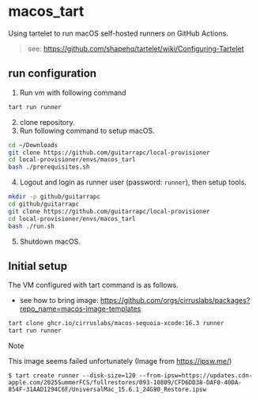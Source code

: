 # macos_tart

Using tartelet to run macOS self-hosted runners on GitHub Actions.

> see: https://github.com/shapehq/tartelet/wiki/Configuring-Tartelet

## run configuration

1. Run vm with following command
```sh
tart run runner
```

2. clone repository.
3. Run following command to setup macOS.

```sh
cd ~/Downloads
git clone https://github.com/guitarrapc/local-provisioner
cd local-provisioner/envs/macos_tarl
bash ./prerequisites.sh
```

4. Logout and login as runner user (password: `runner`), then setup tools.

```sh
mkdir -p github/guitarrapc
cd github/guitarrapc
git clone https://github.com/guitarrapc/local-provisioner
cd local-provisioner/envs/macos_tarl
bash ./run.sh
```

5. Shutdown macOS.

## Initial setup

The VM configured with tart command is as follows.

- see how to bring image: https://github.com/orgs/cirruslabs/packages?repo_name=macos-image-templates

```sh
tart clone ghcr.io/cirruslabs/macos-sequoia-xcode:16.3 runner
tart run runner
```

> [!NOTE]
> This image seems failed unfortunately (Image from https://ipsw.me/)
>
> ```
> $ tart create runner --disk-size=120 --from-ipsw=https://updates.cdn-apple.com/2025SummerFCS/fullrestores/093-10809/CFD6DD38-DAF0-40DA-854F-31AAD1294C6F/UniversalMac_15.6.1_24G90_Restore.ipsw
> ```
